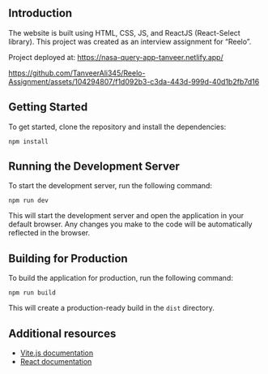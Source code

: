## Introduction

The website is built using HTML, CSS, JS, and ReactJS (React-Select library). This project was created as an interview assignment for “Reelo”.

Project deployed at: https://nasa-query-app-tanveer.netlify.app/

https://github.com/TanveerAli345/Reelo-Assignment/assets/104294807/f1d092b3-c3da-443d-999d-40d1b2fb7d16

## Getting Started

To get started, clone the repository and install the dependencies:

`npm install`

## Running the Development Server

To start the development server, run the following command:

`npm run dev`

This will start the development server and open the application in your default browser. Any changes you make to the code will be automatically reflected in the browser.

## Building for Production

To build the application for production, run the following command:

`npm run build`

This will create a production-ready build in the `dist` directory.

## Additional resources

- [Vite.js documentation](https://github.com/vitejs/vite)
- [React documentation](https://reactjs.org/)
